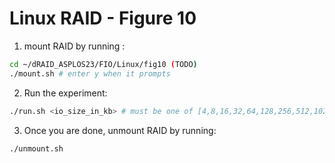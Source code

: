 # Linux RAID - Figure 10


1. mount RAID by running :
```Bash
cd ~/dRAID_ASPLOS23/FIO/Linux/fig10 (TODO)
./mount.sh # enter y when it prompts
```

2. Run the experiment:
```Bash
./run.sh <io_size_in_kb> # must be one of [4,8,16,32,64,128,256,512,1024,2048,3584]
```

3. Once you are done, unmount RAID by running:
```Bash
./unmount.sh
```
